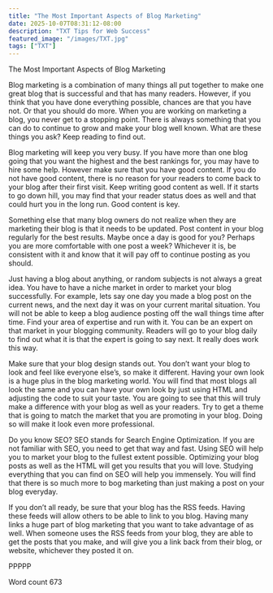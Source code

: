 ```yaml
---
title: "The Most Important Aspects of Blog Marketing"
date: 2025-10-07T08:31:12-08:00
description: "TXT Tips for Web Success"
featured_image: "/images/TXT.jpg"
tags: ["TXT"]
---
```


The Most Important Aspects of Blog Marketing

Blog marketing is a combination of many things all put together to make one great blog that is successful and that has many readers. However, if you think that you have done everything possible, chances are that you have not. Or that you should do more. When you are working on marketing a blog, you never get to a stopping point. There is always something that you can do to continue to grow and make your blog well known. What are these things you ask? Keep reading to find out.

Blog marketing will keep you very busy. If you have more than one blog going that you want the highest and the best rankings for, you may have to hire some help. However make sure that you have good content. If you do not have good content, there is no reason for your readers to come back to your blog after their first visit. Keep writing good content as well. If it starts to go down hill, you may find that your reader status does as well and that could hurt you in the long run. Good content is key.

Something else that many blog owners do not realize when they are marketing their blog is that it needs to be updated. Post content in your blog regularly for the best results. Maybe once a day is good for you? Perhaps you are more comfortable with one post a week? Whichever it is, be consistent with it and know that it will pay off to continue posting as you should.

Just having a blog about anything, or random subjects is not always a great idea. You have to have a niche market in order to market your blog successfully. For example, lets say one day you made a blog post on the current news, and the next day it was on your current marital situation. You will not be able to keep a blog audience posting off the wall things time after time. Find your area of expertise and run with it. You can be an expert on that market in your blogging community. Readers will go to your blog daily to find out what it is that the expert is going to say next. It really does work this way.

Make sure that your blog design stands out. You don’t want your blog to look and feel like everyone else’s, so make it different. Having your own look is a huge plus in the blog marketing world. You will find that most blogs all look the same and you can have your own look by just using HTML and adjusting the code to suit your taste. You are going to see that this will truly make a difference with your blog as well as your readers. Try to get a theme that is going to match the market that you are promoting in your blog. Doing so will make it look even more professional.

Do you know SEO? SEO stands for Search Engine Optimization. If you are not familiar with SEO, you need to get that way and fast. Using SEO will help you to market your blog to the fullest extent possible. Optimizing your blog posts as well as the HTML will get you results that you will love. Studying everything that you can find on SEO will help you immensely. You will find that there is so much more to bog marketing than just making a post on your blog everyday.

If you don’t all ready, be sure that your blog has the RSS feeds. Having these feeds will allow others to be able to link to you blog. Having many links a huge part of blog marketing that you want to take advantage of as well. When someone uses the RSS feeds from your blog, they are able to get the posts that you make, and will give you a link back from their blog, or website, whichever they posted it on.

PPPPP

Word count 673

